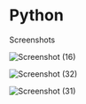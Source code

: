 # Python
<bold>Screenshots</bold>

   ![Screenshot (16)](https://github.com/Shambhavisinha0504/Python/assets/127407353/f65f6259-332d-4adb-8b92-8e84f8fd4985)


![Screenshot (32)](https://github.com/Shambhavisinha0504/Python/assets/127407353/2a5a93a7-d4d1-48d9-ad2f-b3ae821e97ff)

![Screenshot (31)](https://github.com/Shambhavisinha0504/Python/assets/127407353/3bec826e-65f5-4256-8e93-e4b915f6ecd5)
